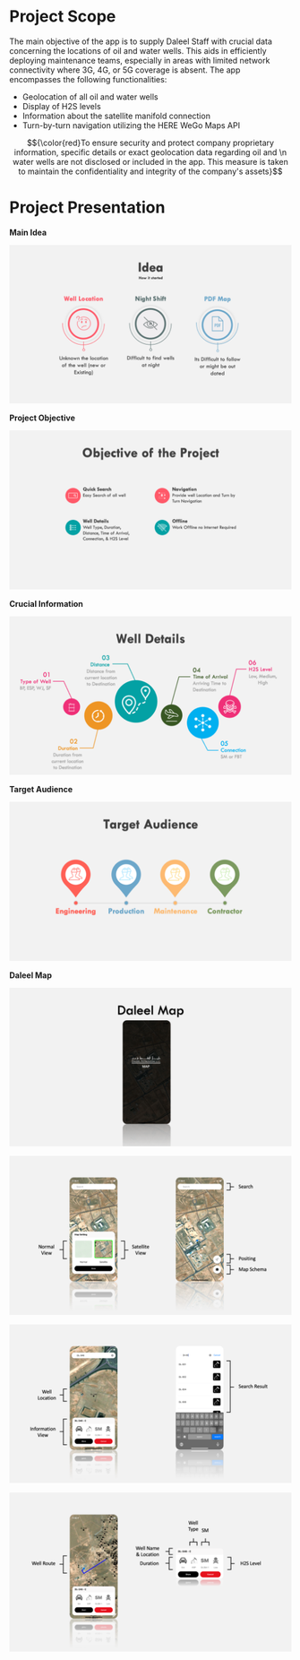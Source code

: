 
# Project Scope
The main objective of the app is to supply Daleel Staff with crucial data concerning the locations of oil and water wells. This aids in efficiently deploying maintenance teams, especially in areas with limited network connectivity where 3G, 4G, or 5G coverage is absent. The app encompasses the following functionalities:

- Geolocation of all oil and water wells
- Display of H2S levels
- Information about the satellite manifold connection
- Turn-by-turn navigation utilizing the HERE WeGo Maps API

$${\color{red}To ensure security and protect company proprietary information, specific details or exact geolocation data regarding oil and \n water wells are not disclosed or included in the app. This measure is taken to maintain the confidentiality and integrity of the company's assets}$$


# Project Presentation



**Main Idea**

![Alt Text](/Presentation/Slide2.png)


**Project Objective**

![Alt Text](/Presentation/Slide4.png)


**Crucial Information**

![Alt Text](/Presentation/Slide5.png)


**Target Audience**

![Alt Text](/Presentation/Slide6.png)


**Daleel Map**

![Alt Text](/Presentation/Slide7.png)

![Alt Text](/Presentation/Slide10.png)

![Alt Text](/Presentation/Slide11.png)

![Alt Text](/Presentation/Slide12.png)
